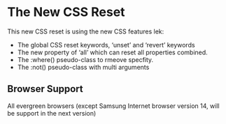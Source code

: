 # The New CSS Reset
This new CSS reset is using the new CSS features lek:
- The global CSS reset keywords, ‘unset’ and ‘revert’ keywords
- The new property of ‘all’ which can reset all properties combined.
- The :where() pseudo-class to rmeove specfity.
- The :not() pseudo-class with multi arguments

## Browser Support
All evergreen browsers (except Samsung Internet browser version 14, will be support in the next version)
